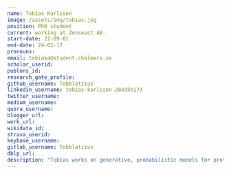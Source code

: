 ```yaml
---
name: Tobias Karlsson
image: /assets/img/tobias.jpg
position: PhD student
current: working at Zenseact AB.
start-date: 21-09-01
end-date: 24-02-17  
pronouns: 
email: tobiaka@student.chalmers.se
scholar_userid: 
publons_id:
research_gate_profile:
github_username: Tobblatzius
linkedin_username: tobias-karlsson-28435b173
twitter_username:
medium_username:
quora_username:
blogger_url:
work_url:
wikidata_id:
strava_userid:
keybase_username:
gitlab_username: Tobblatzius
dblp_url:
description: "Tobias works on generative, probabilistic models for protein sequences with application in protein and biologics design. Before joining the lab, Tobias did his MSc thesis with Prof. Claes Strannegård on Multi-Agent Deep Reinforcement Learning in a Three-Species Predator-Prey Ecosystem."
---
```

